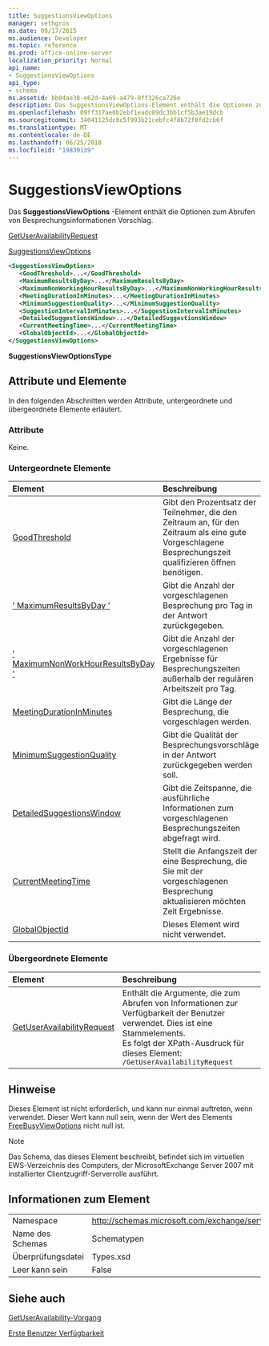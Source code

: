 ```yaml
---
title: SuggestionsViewOptions
manager: sethgros
ms.date: 09/17/2015
ms.audience: Developer
ms.topic: reference
ms.prod: office-online-server
localization_priority: Normal
api_name:
- SuggestionsViewOptions
api_type:
- schema
ms.assetid: bb04ae38-e62d-4a69-a479-8ff326ca726e
description: Das SuggestionsViewOptions-Element enthält die Optionen zum Abrufen von Besprechungsinformationen Vorschlag.
ms.openlocfilehash: 09ff317ae0b2ebf1eadc89dc3bb1cf5b3ae19dcb
ms.sourcegitcommit: 34041125dc8c5f993b21cebfc4f8b72f0fd2cb6f
ms.translationtype: MT
ms.contentlocale: de-DE
ms.lasthandoff: 06/25/2018
ms.locfileid: "19839139"
---
```

# <a name="suggestionsviewoptions"></a>SuggestionsViewOptions

Das **SuggestionsViewOptions** -Element enthält die Optionen zum Abrufen von Besprechungsinformationen Vorschlag. 
  
[GetUserAvailabilityRequest](getuseravailabilityrequest.md)
  
[SuggestionsViewOptions](suggestionsviewoptions.md)
  
```xml
<SuggestionsViewOptions>
   <GoodThreshold>...</GoodThreshold>
   <MaximumResultsByDay>...</MaximumResultsByDay>
   <MaximumNonWorkingHourResultsByDay>...</MaximumNonWorkingHourResultsByDay>
   <MeetingDurationInMinutes>...</MeetingDurationInMinutes>
   <MinimumSuggestionQuality>...</MinimumSuggestionQuality>
   <SuggestionIntervalInMinutes>...</SuggestionIntervalInMinutes>
   <DetailedSuggestionsWindow>...</DetailedSuggestionsWindow>
   <CurrentMeetingTime>...</CurrentMeetingTime>
   <GlobalObjectId>...</GlobalObjectId>
</SuggestionsViewOptions>
```

 **SuggestionsViewOptionsType**
## <a name="attributes-and-elements"></a>Attribute und Elemente

In den folgenden Abschnitten werden Attribute, untergeordnete und übergeordnete Elemente erläutert.
  
### <a name="attributes"></a>Attribute

Keine.
  
### <a name="child-elements"></a>Untergeordnete Elemente

|**Element**|**Beschreibung**|
|:-----|:-----|
|[GoodThreshold](goodthreshold.md) <br/> |Gibt den Prozentsatz der Teilnehmer, die den Zeitraum an, für den Zeitraum als eine gute Vorgeschlagene Besprechungszeit qualifizieren öffnen benötigen.  <br/> |
|[' MaximumResultsByDay '](maximumresultsbyday.md) <br/> |Gibt die Anzahl der vorgeschlagenen Besprechung pro Tag in der Antwort zurückgegeben.  <br/> |
|[' MaximumNonWorkHourResultsByDay '](maximumnonworkhourresultsbyday.md) <br/> |Gibt die Anzahl der vorgeschlagenen Ergebnisse für Besprechungszeiten außerhalb der regulären Arbeitszeit pro Tag.  <br/> |
|[MeetingDurationInMinutes](meetingdurationinminutes.md) <br/> |Gibt die Länge der Besprechung, die vorgeschlagen werden.  <br/> |
|[MinimumSuggestionQuality](minimumsuggestionquality.md) <br/> |Gibt die Qualität der Besprechungsvorschläge in der Antwort zurückgegeben werden soll.  <br/> |
|[DetailedSuggestionsWindow](detailedsuggestionswindow.md) <br/> |Gibt die Zeitspanne, die ausführliche Informationen zum vorgeschlagenen Besprechungszeiten abgefragt wird.  <br/> |
|[CurrentMeetingTime](currentmeetingtime.md) <br/> |Stellt die Anfangszeit der eine Besprechung, die Sie mit der vorgeschlagenen Besprechung aktualisieren möchten Zeit Ergebnisse.  <br/> |
|[GlobalObjectId](globalobjectid.md) <br/> |Dieses Element wird nicht verwendet.  <br/> |
   
### <a name="parent-elements"></a>Übergeordnete Elemente

|**Element**|**Beschreibung**|
|:-----|:-----|
|[GetUserAvailabilityRequest](getuseravailabilityrequest.md) <br/> |Enthält die Argumente, die zum Abrufen von Informationen zur Verfügbarkeit der Benutzer verwendet. Dies ist eine Stammelements.  <br/> Es folgt der XPath-Ausdruck für dieses Element:  <br/>  `/GetUserAvailabilityRequest` <br/> |
   
## <a name="remarks"></a>Hinweise

Dieses Element ist nicht erforderlich, und kann nur einmal auftreten, wenn verwendet. Dieser Wert kann null sein, wenn der Wert des Elements [FreeBusyViewOptions](freebusyviewoptions.md) nicht null ist. 
  
> [!NOTE]
> Das Schema, das dieses Element beschreibt, befindet sich im virtuellen EWS-Verzeichnis des Computers, der MicrosoftExchange Server 2007 mit installierter Clientzugriff-Serverrolle ausführt. 
  
## <a name="element-information"></a>Informationen zum Element

|||
|:-----|:-----|
|Namespace  <br/> |http://schemas.microsoft.com/exchange/services/2006/types  <br/> |
|Name des Schemas  <br/> |Schematypen  <br/> |
|Überprüfungsdatei  <br/> |Types.xsd  <br/> |
|Leer kann sein  <br/> |False  <br/> |
   
## <a name="see-also"></a>Siehe auch



[GetUserAvailability-Vorgang](getuseravailability-operation.md)


[Erste Benutzer Verfügbarkeit](http://msdn.microsoft.com/library/d4133fcb-9b0f-4e6b-aadf-a389da83516a%28Office.15%29.aspx)

